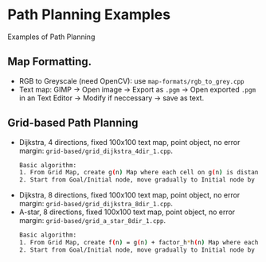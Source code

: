 # Path Planning Examples
Examples of Path Planning

## Map Formatting.
* RGB to Greyscale (need OpenCV): use `map-formats/rgb_to_grey.cpp`
* Text map: GIMP -> Open image -> Export as `.pgm` -> Open exported `.pgm` in an Text Editor -> Modify if neccessary -> save as text.

## Grid-based Path Planning
* Dijkstra, 4 directions, fixed 100x100 text map, point object, no error margin: `grid-based/grid_dijkstra_4dir_1.cpp`.
  ```sh
  Basic algorithm:
  1. From Grid Map, create g(n) Map where each cell on g(n) is distance from that cell to Initial Position.
  2. Start from Goal/Initial node, move gradually to Initial node by moving to adjacent cell with smallest cost.
  ```
* Dijkstra, 8 directions, fixed 100x100 text map, point object, no error margin: `grid-based/grid_dijkstra_8dir_1.cpp`.
* A-star, 8 directions, fixed 100x100 text map, point object, no error margin: `grid-based/grid_a_star_8dir_1.cpp`.
  ```sh
  Basic algorithm:
  1. From Grid Map, create f(n) = g(n) + factor_h*h(n) Map where each cell on g(n) is distance from that cell to Initial Position and each cell on h(n) is heuristic value to the Goal
  2. Start from Goal/Initial node, move gradually to Initial node by moving to adjacent cell with smallest cost.
  ```

